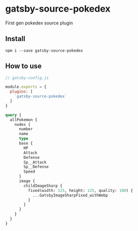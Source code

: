 # gatsby-source-pokedex

First gen pokedex source plugin

## Install

`npm i --save gatsby-source-pokedex`

## How to use
 
```js
// gatsby-config.js

module.exports = {
  plugins: [
    `gatsby-source-pokedex`
  ]
}
```

```graphql
query {
  allPokemon {
    nodes {
      number
      name
      type
      base {
        HP
        Attack
        Defense
        Sp__Attack
        Sp__Defense
        Speed
      }
      image {
        childImageSharp {
          fixed(width: 125, height: 125, quality: 100) {
            ...GatsbyImageSharpFixed_withWebp
          }
        }
      }
    }
  }
}
```
